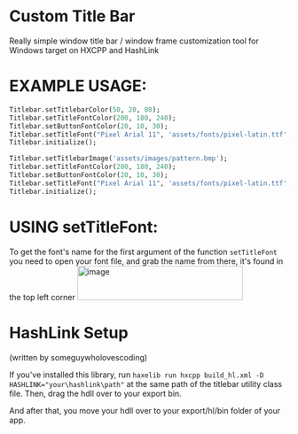# Custom Title Bar
Really simple window title bar / window frame customization tool for Windows target on HXCPP and HashLink

# EXAMPLE USAGE:
```hx
Titlebar.setTitlebarColor(50, 20, 80);
Titlebar.setTitleFontColor(200, 180, 240);
Titlebar.setButtonFontColor(20, 10, 30);
Titlebar.setTitleFont("Pixel Arial 11", 'assets/fonts/pixel-latin.ttf', 16);
Titlebar.initialize();
```

```hx
Titlebar.setTitlebarImage('assets/images/pattern.bmp');
Titlebar.setTitleFontColor(200, 180, 240);
Titlebar.setButtonFontColor(20, 10, 30);
Titlebar.setTitleFont("Pixel Arial 11", 'assets/fonts/pixel-latin.ttf', 16);
Titlebar.initialize();
```

# USING setTitleFont:
To get the font's name for the first argument of the function `setTitleFont` you need to open your font file, and grab the name from there, it's found in the top left corner
<img width="298" height="62" alt="image" src="https://github.com/user-attachments/assets/bb502d5d-80f6-49cd-80f2-ddeaecca367d" />

# HashLink Setup
(written by someguywholovescoding)

If you've installed this library, run `haxelib run hxcpp build_hl.xml -D HASHLINK="your\hashlink\path"` at the same path of the titlebar utility class file. Then, drag the hdll over to your export bin.


And after that, you move your hdll over to your export/hl/bin folder of your app.